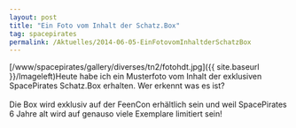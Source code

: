 ```yaml
---
layout: post
title: "Ein Foto vom Inhalt der Schatz.Box"
tag: spacepirates
permalink: /Aktuelles/2014-06-05-EinFotovomInhaltderSchatzBox
---
```



<p>[/www/spacepirates/gallery/diverses/tn2/fotohdt.jpg]({{ site.baseurl }}/Imageleft)Heute habe ich ein Musterfoto vom Inhalt der exklusiven SpacePirates Schatz.Box erhalten. Wer erkennt was es ist?<br/>
<br/>
Die Box wird exklusiv auf der FeenCon erhältlich sein und weil SpacePirates 6 Jahre alt wird auf genauso viele Exemplare limitiert sein!</p>

